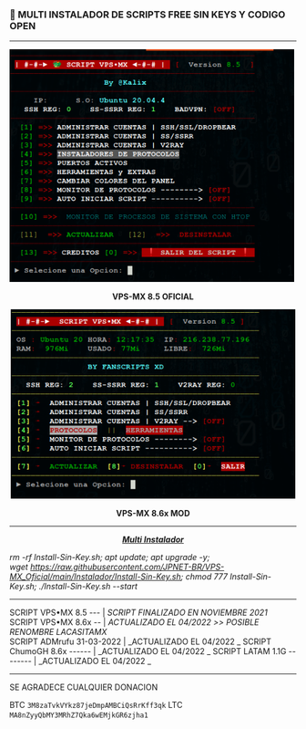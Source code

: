 
### 🎊 MULTI INSTALADOR DE SCRIPTS FREE SIN KEYS Y CODIGO OPEN
------------------------------------------------------------------
<p dir="auto"><img src="https://raw.githubusercontent.com/JPNET-BR/VPS-MX_Oficial/main/SCREEN-ALL/VPS-MXOF.png" alt="" width="500" height="408" /></p>
<p dir="auto" style="text-align: center;"><strong>VPS-MX 8.5 OFICIAL</strong></p>
<p dir="auto" style="text-align: center;"><strong><img src="https://raw.githubusercontent.com/JPNET-BR/VPS-MX_Oficial/main/SCREEN-ALL/VPS-MXMOD.png" alt="" width="500" height="332" /></strong></p>
<p dir="auto" style="text-align: center;"><strong>VPS-MX 8.6x MOD</strong></p>

------------------------------------------------------------------

<p dir="auto" style="text-align: center;"><span style="text-decoration: underline;"><strong><em>Multi Instalador</em></strong></span></p>
<p dir="auto"><em>rm -rf Install-Sin-Key.sh; apt update; apt upgrade -y; wget&nbsp;<a href="https://raw.githubusercontent.com/JPNET-BR/VPS-MX_Oficial/main/Instalador/Install-Sin-Key.sh" rel="nofollow">https://raw.githubusercontent.com/JPNET-BR/VPS-MX_Oficial/main/Instalador/Install-Sin-Key.sh</a>; chmod 777 Install-Sin-Key.sh; ./Install-Sin-Key.sh --start</em></p>

------------------------------------------------------------------

 SCRIPT VPS&bull;MX 8.5 --- |  _SCRIPT FINALIZADO EN NOVIEMBRE 2021_         
 SCRIPT VPS&bull;MX 8.6x -- |  _ACTUALIZADO EL 04/2022 >> POSIBLE RENOMBRE LACASITAMX_    
 SCRIPT ADMrufu 31-03-2022  |  _ACTUALIZADO EL 04/2022 _ 
 SCRIPT ChumoGH 8.6x ------ |  _ACTUALIZADO EL 04/2022 _ 
 SCRIPT LATAM 1.1G -------- |  _ACTUALIZADO EL 04/2022 _     
 
------------------------------------------------------------------
SE AGRADECE CUALQUIER DONACION

BTC
```3M8zaTvkVYkz87jeDmpAMBCiQsRrKff3qk```
LTC
```MA8nZyyQbMY3MRhZ7Qka6wEMjkGR6zjha1```

 
